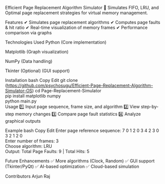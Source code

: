 Efficient Page Replacement Algorithm Simulator
🚀 Simulates FIFO, LRU, and Optimal page replacement strategies for virtual memory management.

Features
✔ Simulates page replacement algorithms
✔ Computes page faults & hit ratio
✔ Real-time visualization of memory frames
✔ Performance comparison via graphs

Technologies Used
Python (Core implementation)

Matplotlib (Graph visualization)

NumPy (Data handling)

Tkinter (Optional) (GUI support)

Installation
bash
Copy
Edit
git clone (https://github.com/psychosugu/Efficient-Page-Replacement-Algorithm-Simulator-OS)
cd Page-Replacement-Simulator  
pip install matplotlib numpy  
python main.py  
Usage
1️⃣ Input page sequence, frame size, and algorithm
2️⃣ View step-by-step memory changes
3️⃣ Compare page fault statistics
4️⃣ Analyze graphical outputs

Example
bash
Copy
Edit
Enter page reference sequence: 7 0 1 2 0 3 4 2 3 0 3 2 1 2 0  
Enter number of frames: 3  
Choose algorithm: LRU  
Output: Total Page Faults: 9 | Total Hits: 5

Future Enhancements
✅ More algorithms (Clock, Random)
✅ GUI support (Tkinter/PyQt)
✅ AI-based optimization
✅ Cloud-based simulation

Contributors
Arjun Raj
